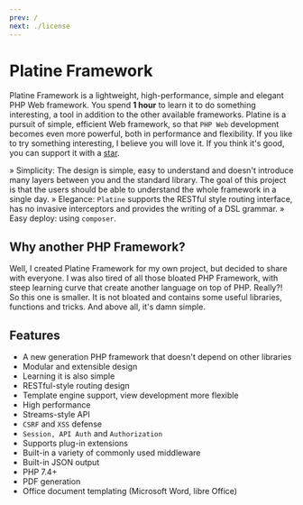 ```yaml
---
prev: /
next: ./license
---
```

# Platine Framework

Platine Framework is a lightweight, high-performance, simple and elegant PHP Web framework. You spend **1 hour** to learn it to do something interesting, a tool in addition to the other available frameworks. Platine is a pursuit of simple, efficient Web framework, so that `PHP Web` development becomes even more powerful, both in performance and flexibility. If you like to try something interesting, I believe you will love it. If you think it's good, you can support it with a [star](https://github.com/platine-php/app/stargazers).

» Simplicity: The design is simple, easy to understand and doesn't introduce many layers between you and the standard library. The goal of this project is that the users should be able to understand the whole framework in a single day.
» Elegance: `Platine` supports the RESTful style routing interface, has no invasive interceptors and provides the writing of a DSL grammar.
» Easy deploy: using `composer`.

## Why another PHP Framework?

Well, I created Platine Framework for my own project, but decided to share with everyone.
I was also tired of all those bloated PHP Framework, with steep learning curve that create another language on top of PHP. Really?!
So this one is smaller. It is not bloated and contains some useful libraries, functions and tricks. And above all, it's damn simple.

## Features

-  A new generation PHP framework that doesn't depend on other libraries
-  Modular and extensible design
-  Learning it is also simple
-  RESTful-style routing design
-  Template engine support, view development more flexible
-  High performance
-  Streams-style API
-  `CSRF` and `XSS` defense
-  `Session, API Auth` and `Authorization`
-  Supports plug-in extensions
-  Built-in a variety of commonly used middleware
-  Built-in JSON output
-  PHP  7.4+
- PDF generation
- Office document templating (Microsoft Word, libre Office)
